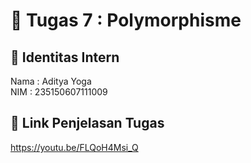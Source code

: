 # 📁 Tugas 7 : Polymorphisme

## 👤 Identitas Intern
Nama : Aditya Yoga             
NIM  : 235150607111009

## 🔗 Link Penjelasan Tugas

https://youtu.be/FLQoH4Msi_Q


